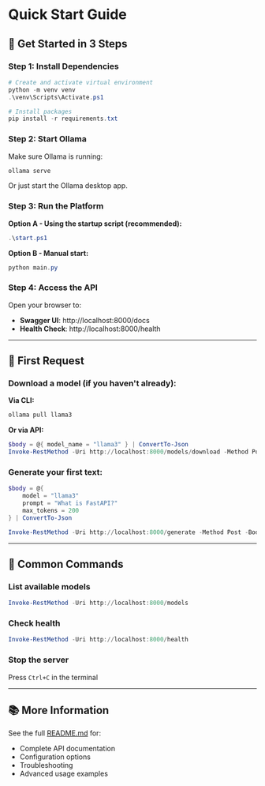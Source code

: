 # Quick Start Guide

## 🚀 Get Started in 3 Steps

### Step 1: Install Dependencies

```powershell
# Create and activate virtual environment
python -m venv venv
.\venv\Scripts\Activate.ps1

# Install packages
pip install -r requirements.txt
```

### Step 2: Start Ollama

Make sure Ollama is running:

```powershell
ollama serve
```

Or just start the Ollama desktop app.

### Step 3: Run the Platform

**Option A - Using the startup script (recommended):**
```powershell
.\start.ps1
```

**Option B - Manual start:**
```powershell
python main.py
```

### Step 4: Access the API

Open your browser to:
- **Swagger UI**: http://localhost:8000/docs
- **Health Check**: http://localhost:8000/health

---

## 📝 First Request

### Download a model (if you haven't already):

**Via CLI:**
```powershell
ollama pull llama3
```

**Or via API:**
```powershell
$body = @{ model_name = "llama3" } | ConvertTo-Json
Invoke-RestMethod -Uri http://localhost:8000/models/download -Method Post -Body $body -ContentType "application/json"
```

### Generate your first text:

```powershell
$body = @{
    model = "llama3"
    prompt = "What is FastAPI?"
    max_tokens = 200
} | ConvertTo-Json

Invoke-RestMethod -Uri http://localhost:8000/generate -Method Post -Body $body -ContentType "application/json"
```

---

## 🎯 Common Commands

### List available models
```powershell
Invoke-RestMethod -Uri http://localhost:8000/models
```

### Check health
```powershell
Invoke-RestMethod -Uri http://localhost:8000/health
```

### Stop the server
Press `Ctrl+C` in the terminal

---

## 📚 More Information

See the full [README.md](README.md) for:
- Complete API documentation
- Configuration options
- Troubleshooting
- Advanced usage examples

